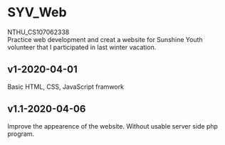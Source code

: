 # SYV_Web
NTHU_CS107062338<br>
Practice web development and creat a website for Sunshine Youth volunteer that I participated in last winter vacation.

## v1-2020-04-01
Basic HTML, CSS, JavaScript framwork 

## v1.1-2020-04-06
Improve the appearence of the website. Without usable server side php program.
